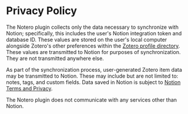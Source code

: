 # Privacy Policy

The Notero plugin collects only the data necessary to synchronize with Notion;
specifically, this includes the user's Notion integration token and database ID.
These values are stored on the user's local computer alongside Zotero's other
preferences within the [Zotero profile directory][zotero-profile].
These values are transmitted to Notion for purposes of synchronization.
They are not transmitted anywhere else.

As part of the synchronization process, user-generated Zotero item data may be
transmitted to Notion.
These may include but are not limited to: notes, tags, and custom fields.
Data saved in Notion is subject to [Notion Terms and Privacy][notion-terms].

The Notero plugin does not communicate with any services other than Notion.

[notion-terms]: https://www.notion.so/28ffdd083dc3473e9c2da6ec011b58ac
[zotero-profile]: https://www.zotero.org/support/kb/profile_directory
